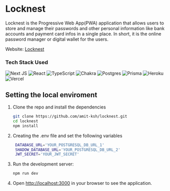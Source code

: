 # Locknest

Locknest is the Progressive Web App(PWA) application that allows users to store and manage their passwords and other personal information like bank accounts and payment card infos in a single place. In short, it is the online password manager or digital wallet for the users.

Website: [Locknest](https://locknest.vercel.app)

### Tech Stack Used

![Next JS](https://img.shields.io/badge/Next-black?style=for-the-badge&logo=next.js&logoColor=white) ![React](https://img.shields.io/badge/react-%2320232a.svg?style=for-the-badge&logo=react&logoColor=%2361DAFB) ![TypeScript](https://img.shields.io/badge/typescript-%23007ACC.svg?style=for-the-badge&logo=typescript&logoColor=white) ![Chakra](https://img.shields.io/badge/chakra-%234ED1C5.svg?style=for-the-badge&logo=chakraui&**logoColor**=white) ![Postgres](https://img.shields.io/badge/postgres-%23316192.svg?style=for-the-badge&logo=postgresql&logoColor=white) ![Prisma](https://img.shields.io/badge/prisma-brightgreen.svg?style=for-the-badge&logo=prisma&logoColor=white) ![Heroku](https://img.shields.io/badge/heroku-%23430098.svg?style=for-the-badge&logo=heroku&logoColor=white) ![Vercel](https://img.shields.io/badge/vercel-%23000000.svg?style=for-the-badge&logo=vercel&logoColor=white)

## Setting the local enviroment

1. Clone the repo and install the dependencies

   ```bash
   git clone https://github.com/amit-ksh/locknest.git
   cd locknest
   npm install
   ```

1. Creating the .env file and set the following variables
   ```bash
    DATABASE_URL='YOUR_POSTGRESQL_DB_URL_1'
    SHADOW_DATABASE_URL='YOUR_POSTGRESQL_DB_URL_2'
    JWT_SECRET='YOUR_JWT_SECRET'
   ```
1. Run the development server:

   ```bash
   npm run dev
   ```

1. Open [http://localhost:3000](http://localhost:3000) in your browser to see the application.
